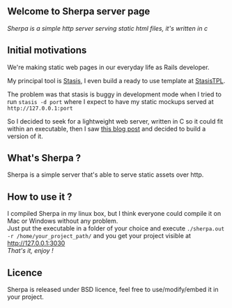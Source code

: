 ## Welcome to Sherpa server page
*Sherpa is a simple http server serving static html files, it's written in c*  

## Initial motivations

We're making static web pages in our everyday life as Rails developer.

My principal tool is [Stasis](http://stasis.me), I even build a ready to use template at [StasisTPL](https://github.com/FranckyU/StasisTPL). 

The problem was that stasis is buggy in development mode when I tried to run `stasis -d port` where I expect to have my static mockups served at `http://127.0.0.1:port`

So I decided to seek for a lightweight web server, written in C so it could fit within an executable, then I saw [this blog post](http://blog.abhijeetr.com/2010/04/very-simple-http-server-writen-in-c.html) and decided to build a version of it.

## What's Sherpa ?

Sherpa is a simple server that's able to serve static assets over http.

## How to use it ?

I compiled Sherpa in my linux box, but I think everyone could compile it on Mac or Windows without any problem.  
Just put the executable in a folder of your choice and execute `./sherpa.out -r /home/your_project_path/` and you get your project visible at http://127.0.0.1:3030  
*That's it, enjoy \!*

## Licence

Sherpa is released under BSD licence, feel free to use/modify/embed it in your project.